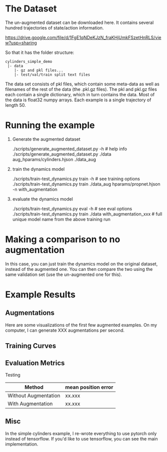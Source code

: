 # The Dataset

The un-augmented dataset can be downloaded here. It contains several hundred trajectories of state/action information.

https://drive.google.com/file/d/1FgE1qNDeKJzN_fraKHjUmkFSzetHnRLS/view?usp=sharing

So that it has the folder structure:

```
cylinders_simple_demo
 |- data
    |- gz and pkl files...
    |- test/val/train split text files
```

The data set consists of pkl files, which contain some meta-data as well as filenames of the rest of the data (the .pkl.gz files). The pkl and pkl.gz files each contain a single dictionary, which in turn contains the data. Most of the data is float32 numpy arrays. Each example is a single trajectory of length 50.

# Running the example

1. Generate the augmented dataset


    ./scripts/generate_augmented_dataset.py -h  # help info
    ./scripts/generate_augmented_dataset.py ./data aug_hparams/cylinders.hjson ./data_aug


2. train the dynamics model


    ./scripts/train-test_dynamics.py train -h  # see training options
    ./scripts/train-test_dynamics.py train ./data_aug hparams/propnet.hjson -n with_augmentation

3. evaluate the dynamics model


    ./scripts/train-test_dynamics.py eval -h  # see eval options
    ./scripts/train-test_dynamics.py train ./data with_augmentation_xxx # full unique model name from the above training run

# Making a comparison to no augmentation

In this case, you can just train the dynamics model on the original dataset, instead of the augmented one. You can then compare the two using the same validation set (use the un-augmented one for this).


# Example Results

## Augmentations
Here are some visualizations of the first few augmented examples. On my computer, I can generate XXX augmentations per second.

## Training Curves

## Evaluation Metrics

Testing

| Method | mean position error |
|---|---|
| Without Augmentation | xx.xxx |
| With Augmentation | xx.xxx |

## Misc

In the simple cylinders example, I re-wrote everything to use pytorch only instead of tensorflow. If you'd like to use tensorflow, you can see the main implementation.

